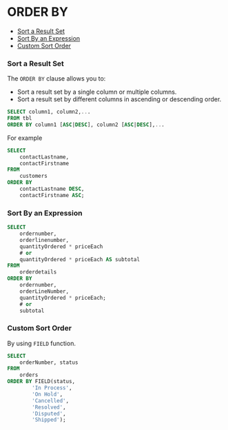 # ORDER BY

* [Sort a Result Set](#sort-a-result-set) <br>
* [Sort By an Expression](#sort-by-an-expression) <br>
* [Custom Sort Order](#custom-sort-order) <br>

### Sort a Result Set
The `ORDER BY` clause allows you to:
* Sort a result set by a single column or multiple columns.
* Sort a result set by different columns in ascending or descending order.
```sql
SELECT column1, column2,...
FROM tbl
ORDER BY column1 [ASC|DESC], column2 [ASC|DESC],...
```
For example
```sql
SELECT
    contactLastname,
    contactFirstname
FROM
    customers
ORDER BY
    contactLastname DESC,
    contactFirstname ASC;
```

### Sort By an Expression
```sql
SELECT
    ordernumber,
    orderlinenumber,
    quantityOrdered * priceEach
    # or
    quantityOrdered * priceEach AS subtotal
FROM
    orderdetails
ORDER BY
    ordernumber,
    orderLineNumber,
    quantityOrdered * priceEach;
    # or
    subtotal
```

### Custom Sort Order
By using `FIELD` function.
```sql
SELECT
    orderNumber, status
FROM
    orders
ORDER BY FIELD(status,
        'In Process',
        'On Hold',
        'Cancelled',
        'Resolved',
        'Disputed',
        'Shipped');
```
